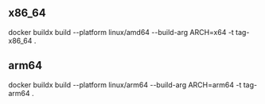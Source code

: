 ## x86_64
docker buildx build --platform linux/amd64 --build-arg ARCH=x64 -t tag-x86_64 .

## arm64
docker buildx build --platform linux/arm64 --build-arg ARCH=arm64 -t tag-arm64 .